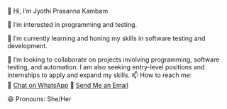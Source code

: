 👋 Hi, I’m Jyothi Prasanna Kambam

👀 I’m interested in programming and testing.

🌱 I’m currently learning and honing my skills in software testing and development.

💞️ I’m looking to collaborate on projects involving programming, software testing, and automation. I am also seeking entry-level positions and internships to apply and expand my skills.
📫 How to reach me:  
💬 [Chat on WhatsApp](https://wa.me/14376020033) 
📧 [Send Me an Email](mailto:jyothiprasannakambam@gmail.com)

😄 Pronouns: She/Her
